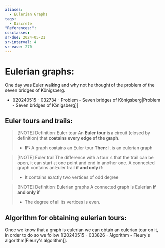 ```yaml
---
aliases:
  - Eulerian Graphs
tags:
  - Discrete
"References:": 
cssclasses: 
sr-due: 2024-05-21
sr-interval: 4
sr-ease: 270
---
```

# Eulerian graphs: 
One day was Euler walking and why not he thought of the problem of the seven bridges of Königsberg.
+ [[20240515 - 032734 - Problem - Seven bridges of Königsberg|Problem - Seven bridges of Königsberg]]
## Euler tours and trails:

> [!NOTE] Definition: Euler tour
> An **Euler tour** is a circuit (closed by definition) that **contains every edge of the graph**. 
> + **IF:** A graph contains an Euler tour **Then:** It is an eulerian graph


> [!NOTE] Euler trail
> The difference with a tour is that the trail can be open, it can start at one point and end in another one.
> A connected graph contains an Euler trail **if and only if:**
> + It contains exactly two vertices of odd degree 



> [!NOTE] Definition: Eulerian graphs
> A connected graph is Eulerian **if and only if** 
> + The degree of all its vertices is even.

## Algorithm for obtaining eulerian tours: 
Once we know that a graph is eulerian we can obtain an eulerian tour on it, in order to do so we follow [[20240515 - 033826 - Algorithm - Fleury's algorithm|Fleury's algorithm]]. 